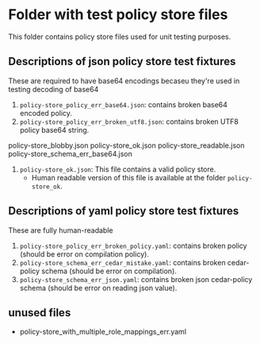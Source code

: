 # Folder with test policy store files

This folder contains policy store files used for unit testing purposes.

## Descriptions of json policy store test fixtures

These are required to have base64 encodings becaseu they're used in testing decoding of base64

1. `policy-store_policy_err_base64.json`: contains broken base64 encoded policy.
1. `policy-store_policy_err_broken_utf8.json`: contains broken UTF8 policy base64 string.

policy-store_blobby.json
policy-store_ok.json
policy-store_readable.json
policy-store_schema_err_base64.json

1. `policy-store_ok.json`: This file contains a valid policy store.
    - Human readable version of this file is available at the folder `policy-store_ok`.

## Descriptions of yaml policy store test fixtures

These are fully human-readable

1. `policy-store_policy_err_broken_policy.yaml`: contains broken policy (should be error on compilation policy).
1. `policy-store_schema_err_cedar_mistake.yaml`: contains broken cedar-policy schema (should be error on compilation).
1. `policy-store_schema_err_json.yaml`: contains broken json cedar-policy schema (should be error on reading json value).

## unused files
- policy-store_with_multiple_role_mappings_err.yaml

